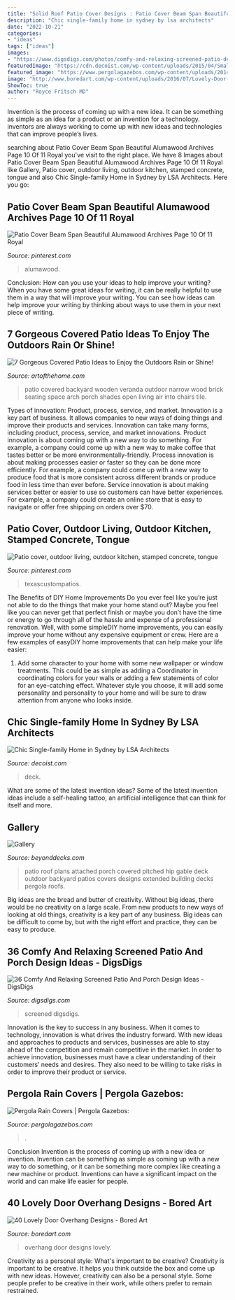 ```yaml
---
title: "Solid Roof Patio Cover Designs : Patio Cover Beam Span Beautiful Alumawood Archives Page 10 Of 11 Royal"
description: "Chic single-family home in sydney by lsa architects"
date: "2022-10-21"
categories:
- "ideas"
tags: ["ideas"]
images:
- "https://www.digsdigs.com/photos/comfy-and-relaxing-screened-patio-design-ideas-17-554x724.jpg"
featuredImage: "https://cdn.decoist.com/wp-content/uploads/2015/04/Small-contemporary-deck-design-with-ample-privacy.jpg"
featured_image: "https://www.pergolagazebos.com/wp-content/uploads/2014/08/Pergola-Rain-Covers-3.jpg"
image: "http://www.boredart.com/wp-content/uploads/2016/07/Lovely-Door-Overhang-Designs-8.jpg"
ShowToc: true
author: "Royce Fritsch MD"
---
```



Invention is the process of coming up with a new idea. It can be something as simple as an idea for a product or an invention for a technology. inventors are always working to come up with new ideas and technologies that can improve people’s lives.

	

		
searching about Patio Cover Beam Span Beautiful Alumawood Archives Page 10 Of 11 Royal you've visit to the right place. We have 8 Images about Patio Cover Beam Span Beautiful Alumawood Archives Page 10 Of 11 Royal like Gallery, Patio cover, outdoor living, outdoor kitchen, stamped concrete, tongue and also Chic Single-family Home in Sydney by LSA Architects. Here you go:
		
    
## Patio Cover Beam Span Beautiful Alumawood Archives Page 10 Of 11 Royal

<img loading=lazy src="https://i.pinimg.com/736x/42/91/bd/4291bd372869e8076ae9dabea1ea55dd.jpg" onerror="this.onerror=null;this.src='https://tse2.mm.bing.net/th?id=OIP.8j7LSYFo6ysdRb90bsWibgHaFj&amp;pid=15.1';" alt="Patio Cover Beam Span Beautiful Alumawood Archives Page 10 Of 11 Royal">

_Source: pinterest.com_

>alumawood. 

	

Conclusion: How can you use your ideas to help improve your writing?
When you have some great ideas for writing, it can be really helpful to use them in a way that will improve your writing. You can see how ideas can help improve your writing by thinking about ways to use them in your next piece of writing.

    
## 7 Gorgeous Covered Patio Ideas To Enjoy The Outdoors Rain Or Shine!

<img loading=lazy src="https://www.artofthehome.com/wp-content/uploads/2017/04/06-Outdoor-Covered-Patio-Ideas.jpg" onerror="this.onerror=null;this.src='https://tse3.mm.bing.net/th?id=OIP.lZoUgN4n_aEOsupAxpUV2wHaE7&amp;pid=15.1';" alt="7 Gorgeous Covered Patio Ideas to Enjoy the Outdoors Rain or Shine!">

_Source: artofthehome.com_

>patio covered backyard wooden veranda outdoor narrow wood brick seating space arch porch shades open living air into chairs tile. 

	

Types of innovation: Product, process, service, and market.
Innovation is a key part of business. It allows companies to new ways of doing things and improve their products and services. Innovation can take many forms, including product, process, service, and market innovations. 
Product innovation is about coming up with a new way to do something. For example, a company could come up with a new way to make coffee that tastes better or be more environmentally-friendly. Process innovation is about making processes easier or faster so they can be done more efficiently. For example, a company could come up with a new way to produce food that is more consistent across different brands or produce food in less time than ever before. Service innovation is about making services better or easier to use so customers can have better experiences. For example, a company could create an online store that is easy to navigate or offer free shipping on orders over $70.

    
## Patio Cover, Outdoor Living, Outdoor Kitchen, Stamped Concrete, Tongue

<img loading=lazy src="https://i.pinimg.com/736x/06/97/9f/06979f92472ca49e6efa9a7422d2cf22.jpg" onerror="this.onerror=null;this.src='https://tse3.mm.bing.net/th?id=OIP.R-sBtRn2Jtcg2a4rp-vhIwHaDG&amp;pid=15.1';" alt="Patio cover, outdoor living, outdoor kitchen, stamped concrete, tongue">

_Source: pinterest.com_

>texascustompatios. 

	

The Benefits of DIY Home Improvements
Do you ever feel like you’re just not able to do the things that make your home stand out? Maybe you feel like you can never get that perfect finish or maybe you don’t have the time or energy to go through all of the hassle and expense of a professional renovation. Well, with some simpleDIY home improvements, you can easily improve your home without any expensive equipment or crew. Here are a few examples of easyDIY home improvements that can help make your life easier: 
1. Add some character to your home with some new wallpaper or window treatments. This could be as simple as adding a Coordinator in coordinating colors for your walls or adding a few statements of color for an eye-catching effect. Whatever style you choose, it will add some personality and personality to your home and will be sure to draw attention from anyone who looks inside.

    
## Chic Single-family Home In Sydney By LSA Architects

<img loading=lazy src="https://cdn.decoist.com/wp-content/uploads/2015/04/Small-contemporary-deck-design-with-ample-privacy.jpg" onerror="this.onerror=null;this.src='https://tse2.mm.bing.net/th?id=OIP.KBtVDThz9RGCt645x1Bw7gHaE5&amp;pid=15.1';" alt="Chic Single-family Home in Sydney by LSA Architects">

_Source: decoist.com_

>deck. 

	

What are some of the latest invention ideas?
Some of the latest invention ideas include a self-healing tattoo, an artificial intelligence that can think for itself and more.

    
## Gallery

<img loading=lazy src="http://beyonddecks.com/wp-content/gallery/patiocovers/129_2924.jpg" onerror="this.onerror=null;this.src='https://tse2.mm.bing.net/th?id=OIP.w7K-Dq3SyYORjbp1-8J5sAHaFj&amp;pid=15.1';" alt="Gallery">

_Source: beyonddecks.com_

>patio roof plans attached porch covered pitched hip gable deck outdoor backyard patios covers designs extended building decks pergola roofs. 

	

Big ideas are the bread and butter of creativity. Without big ideas, there would be no creativity on a large scale. From new products to new ways of looking at old things, creativity is a key part of any business. Big ideas can be difficult to come by, but with the right effort and practice, they can be easy to produce.

    
## 36 Comfy And Relaxing Screened Patio And Porch Design Ideas - DigsDigs

<img loading=lazy src="https://www.digsdigs.com/photos/comfy-and-relaxing-screened-patio-design-ideas-17-554x724.jpg" onerror="this.onerror=null;this.src='https://tse3.mm.bing.net/th?id=OIP.jXJStXKYR4Y0_8qiKKObpwHaJr&amp;pid=15.1';" alt="36 Comfy And Relaxing Screened Patio And Porch Design Ideas - DigsDigs">

_Source: digsdigs.com_

>screened digsdigs. 

	

Innovation is the key to success in any business. When it comes to technology, innovation is what drives the industry forward. With new ideas and approaches to products and services, businesses are able to stay ahead of the competition and remain competitive in the market. In order to achieve innovation, businesses must have a clear understanding of their customers’ needs and desires. They also need to be willing to take risks in order to improve their product or service.

    
## Pergola Rain Covers | Pergola Gazebos:

<img loading=lazy src="https://www.pergolagazebos.com/wp-content/uploads/2014/08/Pergola-Rain-Covers-3.jpg" onerror="this.onerror=null;this.src='https://tse3.mm.bing.net/th?id=OIP.tVMqVkBLW9jAMpH0klQozgHaHs&amp;pid=15.1';" alt="Pergola Rain Covers | Pergola Gazebos:">

_Source: pergolagazebos.com_

>. 

	

Conclusion
Invention is the process of coming up with a new idea or invention. Invention can be something as simple as coming up with a new way to do something, or it can be something more complex like creating a new machine or product. Inventions can have a significant impact on the world and can make life easier for people.

    
## 40 Lovely Door Overhang Designs - Bored Art

<img loading=lazy src="http://www.boredart.com/wp-content/uploads/2016/07/Lovely-Door-Overhang-Designs-8.jpg" onerror="this.onerror=null;this.src='https://tse2.mm.bing.net/th?id=OIP.UMQeIyU0xJRMUV-ixyuL6QHaJ4&amp;pid=15.1';" alt="40 Lovely Door Overhang Designs - Bored Art">

_Source: boredart.com_

>overhang door designs lovely. 

	

Creativity as a personal style: What's important to be creative?
Creativity is important to be creative. It helps you think outside the box and come up with new ideas. However, creativity can also be a personal style. Some people prefer to be creative in their work, while others prefer to remain restrained.


